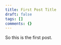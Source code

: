 ```yaml
---
title: First Post Title
draft: false
tags: []
comments: {}
---
```

So this is the first post.






